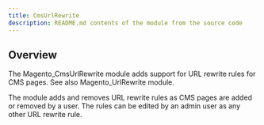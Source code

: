 ```yaml
---
title: CmsUrlRewrite
description: README.md contents of the module from the source code
---
```


## Overview

The Magento_CmsUrlRewrite module adds support for URL rewrite rules for CMS pages. See also Magento_UrlRewrite module.

The module adds and removes URL rewrite rules as CMS pages are added or removed by a user.
The rules can be edited by an admin user as any other URL rewrite rule.
